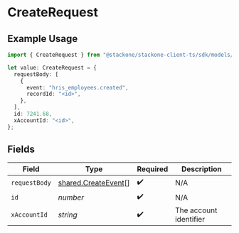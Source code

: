 # CreateRequest

## Example Usage

```typescript
import { CreateRequest } from "@stackone/stackone-client-ts/sdk/models/operations";

let value: CreateRequest = {
  requestBody: [
    {
      event: "hris_employees.created",
      recordId: "<id>",
    },
  ],
  id: 7241.68,
  xAccountId: "<id>",
};
```

## Fields

| Field                                                             | Type                                                              | Required                                                          | Description                                                       |
| ----------------------------------------------------------------- | ----------------------------------------------------------------- | ----------------------------------------------------------------- | ----------------------------------------------------------------- |
| `requestBody`                                                     | [shared.CreateEvent](../../../sdk/models/shared/createevent.md)[] | :heavy_check_mark:                                                | N/A                                                               |
| `id`                                                              | *number*                                                          | :heavy_check_mark:                                                | N/A                                                               |
| `xAccountId`                                                      | *string*                                                          | :heavy_check_mark:                                                | The account identifier                                            |